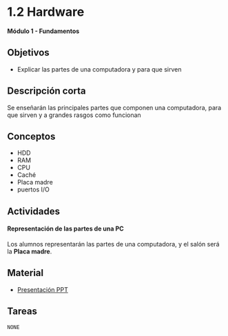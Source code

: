 # 1.2 Hardware

**Módulo 1 - Fundamentos**

## Objetivos

- Explicar las partes de una computadora y para que sirven

## Descripción corta

Se enseñarán las principales partes que componen una computadora, para que sirven y a
grandes rasgos como funcionan

## Conceptos

- HDD
- RAM
- CPU
- Caché
- Placa madre
- puertos I/O

## Actividades

#### Representación de las partes de una PC

Los alumnos representarán las partes de una computadora, y el salón será la **Placa madre**.

## Material

- [Presentación PPT](https://docs.google.com/presentation/d/1P5uVLogtP64aIEjp0XsE85laWADmGaTNhOoV4qOs3dk/edit?usp=sharing)

## Tareas

`NONE`
